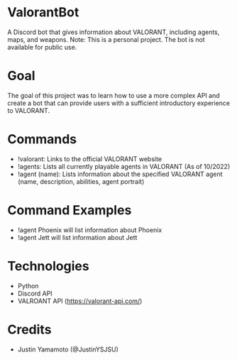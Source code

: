 # ValorantBot
A Discord bot that gives information about VALORANT, including agents, maps, and weapons. 
Note: This is a personal project. The bot is not available for public use.

# Goal
The goal of this project was to learn how to use a more complex API and create a bot that 
can provide users with a sufficient introductory experience to VALORANT. 

# Commands
- !valorant: Links to the official VALORANT website
- !agents: Lists all currently playable agents in VALORANT (As of 10/2022)
- !agent (name): Lists information about the specified VALORANT agent (name, description, abilities, agent portrait)

# Command Examples
- !agent Phoenix will list information about Phoenix
- !agent Jett will list information about Jett

# Technologies
- Python
- Discord API
- VALROANT API (https://valorant-api.com/)

# Credits
- Justin Yamamoto (@JustinYSJSU)
